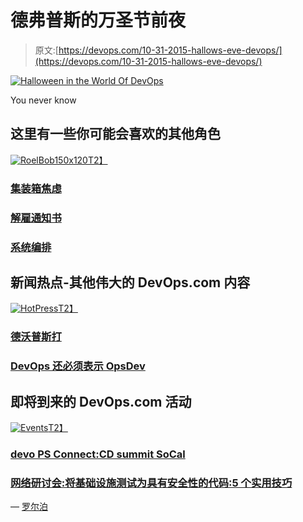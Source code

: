 # 德弗普斯的万圣节前夜

> 原文:[https://devops.com/10-31-2015-hallows-eve-devops/](https://devops.com/10-31-2015-hallows-eve-devops/)

[![Halloween in the World Of DevOps](../Images/76138b9b80d9a8bec9f9a81df5e626b2.png)](https://devops.com/wp-content/uploads/2015/10/Bobs-trick-or-treat-Lo-res001.jpg)

You never know

## 这里有一些你可能会喜欢的其他角色

[![RoelBob150x120](../Images/972ea3bce9ddfe19cea7f98f253dc669.png)T2】](https://i0.wp.com/devops.com/wp-content/uploads/2015/10/RoelBob150x120.jpg)

### [集装箱焦虑](https://devops.com/2015/10/26/roelbob-containers-angst/)

### [解雇通知书](https://devops.com/2015/10/23/roelbob-pink-slip-10-22-2015/)

### [系统编排](https://devops.com/2015/10/29/10-28-2015-systems-orchestration/)

## 新闻热点-其他伟大的 DevOps.com 内容

[![HotPress](../Images/d0fdda0edea16e6ffdc28e2f5b02c0a4.png)T2】](https://i1.wp.com/devops.com/wp-content/uploads/2015/10/HotPress.png)

### [德沃普斯打](http://the%20devops%20dozen/)

### [DevOps 还必须表示 OpsDev](https://devops.com/2015/10/27/devops-must-also-mean-opsdev/ "Permalink to DevOps Must Also Mean OpsDev")

## 即将到来的 DevOps.com 活动

[![Events](../Images/e1ca63e0e62d89ce2acd5f2db51c8e89.png)T2】](https://i1.wp.com/devops.com/wp-content/uploads/2015/10/Events-e1446084681530.jpg)

### [devo PS Connect:CD summit SoCal](https://devops.com/2015/10/28/devops-connect-cdsummit-socal/ "Permalink to DevOps Connect: cdSummit SoCal")

### [网络研讨会:将基础设施测试为具有安全性的代码:5 个实用技巧](https://devops.com/2015/10/07/webinar-testing-infrastructure-as-a-code-with-security-5-practical-tips/ "Permalink to Webinar: Testing Infrastructure as Code with Security: 5 Practical Tips")

— [罗尔泊](https://devops.com/author/breselman/)